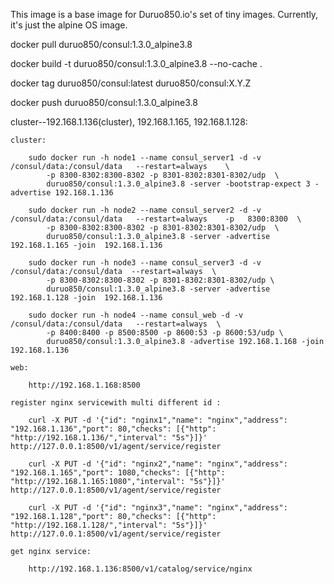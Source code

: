 This image is a base image for Duruo850.io's set of tiny images. Currently, it's just the alpine OS image.


docker pull duruo850/consul:1.3.0_alpine3.8

docker build -t duruo850/consul:1.3.0_alpine3.8 --no-cache .

docker tag duruo850/consul:latest duruo850/consul:X.Y.Z

docker push duruo850/consul:1.3.0_alpine3.8


cluster--192.168.1.136(cluster), 192.168.1.165, 192.168.1.128:

    cluster: 

        sudo docker run -h node1 --name consul_server1 -d -v /consul/data:/consul/data   --restart=always    \
            -p 8300-8302:8300-8302 -p 8301-8302:8301-8302/udp  \
            duruo850/consul:1.3.0_alpine3.8 -server -bootstrap-expect 3 -advertise 192.168.1.136
        
        sudo docker run -h node2 --name consul_server2 -d -v /consul/data:/consul/data   --restart=always    -p   8300:8300  \
            -p 8300-8302:8300-8302 -p 8301-8302:8301-8302/udp  \
            duruo850/consul:1.3.0_alpine3.8 -server -advertise 192.168.1.165 -join  192.168.1.136
            
        sudo docker run -h node3 --name consul_server3 -d -v /consul/data:/consul/data  --restart=always  \
            -p 8300-8302:8300-8302 -p 8301-8302:8301-8302/udp \
            duruo850/consul:1.3.0_alpine3.8 -server -advertise 192.168.1.128 -join  192.168.1.136
            
        sudo docker run -h node4 --name consul_web -d -v /consul/data:/consul/data   --restart=always  \
            -p 8400:8400 -p 8500:8500 -p 8600:53 -p 8600:53/udp \
            duruo850/consul:1.3.0_alpine3.8 -advertise 192.168.1.168 -join  192.168.1.136
    
    web:
    
        http://192.168.1.168:8500
        
    register nginx servicewith multi different id :
    
        curl -X PUT -d '{"id": "nginx1","name": "nginx","address": "192.168.1.136","port": 80,"checks": [{"http": "http://192.168.1.136/","interval": "5s"}]}' http://127.0.0.1:8500/v1/agent/service/register
                
        curl -X PUT -d '{"id": "nginx2","name": "nginx","address": "192.168.1.165","port": 1080,"checks": [{"http": "http://192.168.1.165:1080","interval": "5s"}]}' http://127.0.0.1:8500/v1/agent/service/register
        
        curl -X PUT -d '{"id": "nginx3","name": "nginx","address": "192.168.1.128","port": 80,"checks": [{"http": "http://192.168.1.128/","interval": "5s"}]}' http://127.0.0.1:8500/v1/agent/service/register
        
    get nginx service:
    
        http://192.168.1.136:8500/v1/catalog/service/nginx